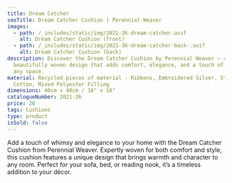 ```yaml
---
title: Dream Catcher
seoTitle: Dream Catcher Cushion | Perennial Weaver
images:
  - path: /_includes/static/img/2021-36-dream-catcher.avif
    alt: Dream Catcher Cushion (front)
  - path: /_includes/static/img/2021-36-dream-catcher-back-.avif
    alt: Dream Catcher Cushion (back)
description: Discover the Dream Catcher Cushion by Perennial Weaver – a
  beautifully woven design that adds comfort, elegance, and a touch of whimsy to
  any space.
material: Recycled pieces of material - Ribbons, Embroidered Silver, String,
  Cotton, Mixed Polyester Filling
dimensions: 40cm x 40cm / 16" x 16"
catalogueNumber: 2021-36
price: 20
tags: Cushions
type: product
isSold: false
---
```

Add a touch of whimsy and elegance to your home with the Dream Catcher Cushion from Perennial Weaver. Expertly woven for both comfort and style, this cushion features a unique design that brings warmth and character to any room. Perfect for your sofa, bed, or reading nook, it’s a timeless addition to your décor.
